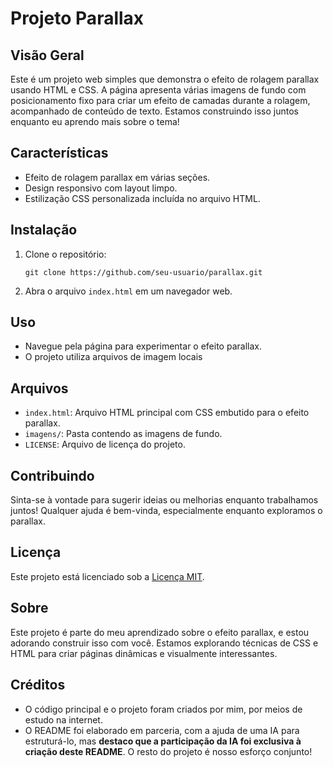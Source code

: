 # Projeto Parallax

## Visão Geral
Este é um projeto web simples que demonstra o efeito de rolagem parallax usando HTML e CSS. A página apresenta várias imagens de fundo com posicionamento fixo para criar um efeito de camadas durante a rolagem, acompanhado de conteúdo de texto. Estamos construindo isso juntos enquanto eu aprendo mais sobre o tema!

## Características
- Efeito de rolagem parallax em várias seções.
- Design responsivo com layout limpo.
- Estilização CSS personalizada incluída no arquivo HTML.

## Instalação
1. Clone o repositório:
   ```
   git clone https://github.com/seu-usuario/parallax.git
   ```
2. Abra o arquivo `index.html` em um navegador web.

## Uso
- Navegue pela página para experimentar o efeito parallax.
- O projeto utiliza arquivos de imagem locais 

## Arquivos
- `index.html`: Arquivo HTML principal com CSS embutido para o efeito parallax.
- `imagens/`: Pasta contendo as imagens de fundo.
- `LICENSE`: Arquivo de licença do projeto.

## Contribuindo
Sinta-se à vontade para sugerir ideias ou melhorias enquanto trabalhamos juntos! Qualquer ajuda é bem-vinda, especialmente enquanto exploramos o parallax.

## Licença
Este projeto está licenciado sob a [Licença MIT](LICENSE).

## Sobre
Este projeto é parte do meu aprendizado sobre o efeito parallax, e estou adorando construir isso com você. Estamos explorando técnicas de CSS e HTML para criar páginas dinâmicas e visualmente interessantes.

## Créditos
- O código principal e o projeto foram criados por mim, por meios de estudo na internet.
- O README foi elaborado em parceria, com a ajuda de uma IA para estruturá-lo, mas **destaco que a participação da IA foi exclusiva à criação deste README**. O resto do projeto é nosso esforço conjunto!